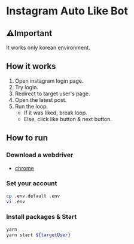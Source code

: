 # Instagram Auto Like Bot

## ⚠️Important

It works only korean environment.

## How it works

1. Open instagram login page.
2. Try login.
3. Redirect to target user's page.
4. Open the latest post.
5. Run the loop.
   - If it was liked, break loop.
   - Else, click like button & next button.

## How to run

### Download a webdriver

- [chrome](https://chromedriver.chromium.org/downloads)

### Set your account

```bash
cp .env.default .env
vi .env
```

### Install packages & Start

```bash
yarn
yarn start ${targetUser}
```
